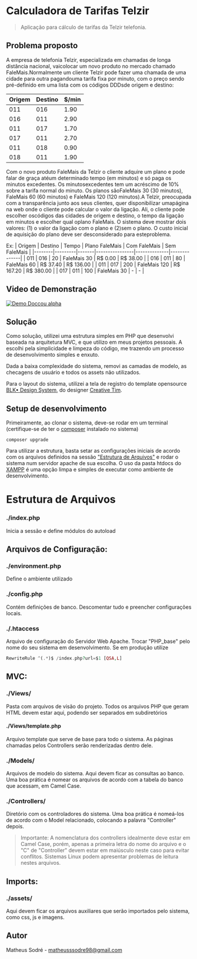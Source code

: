 # Calculadora de Tarifas Telzir
> Aplicação para cálculo de tarifas da Telzir telefonia.


## Problema proposto

A empresa de telefonia Telzir, especializada em chamadas de longa distância nacional, vaicolocar um novo produto no mercado chamado FaleMais.Normalmente um cliente Telzir pode fazer uma chamada de uma cidade para outra pagandouma tarifa fixa por minuto, com o preço sendo pré-definido em uma lista com os códigos DDDsde origem e destino:

| Origem | Destino | $/min |
|--------|---------|-------|
| 011    | 016     | 1.90  |
| 016    | 011     | 2.90  |
| 011    | 017     | 1.70  |
| 017    | 011     | 2.70  |
| 011    | 018     | 0.90  |
| 018    | 011     | 1.90  |

Com o novo produto FaleMais da Telzir o cliente adquire um plano e pode falar de graça atéum determinado tempo (em minutos) e só paga os minutos excedentes. Os minutosexcedentes tem um acréscimo de 10% sobre a tarifa normal do minuto. Os planos sãoFaleMais 30 (30 minutos), FaleMais 60 (60 minutos) e FaleMais 120 (120 minutos).A Telzir, preocupada com a transparência junto aos seus clientes, quer disponibilizar umapágina na web onde o cliente pode calcular o valor da ligação. Ali, o cliente pode escolher oscódigos das cidades de origem e destino, o tempo da ligação em minutos e escolher qual oplano FaleMais. O sistema deve mostrar dois valores: (1) o valor da ligação com o plano e (2)sem o plano. O custo inicial de aquisição do plano deve ser desconsiderado para esteproblema.

Ex:
| Origem | Destino | Tempo | Plano FaleMais | Com FaleMais | Sem FaleMais |
|--------|---------|-------|----------------|--------------|--------------|
| 011    | 016     | 20    | FaleMais 30    | R$ 0.00      | R$ 38.00     |
| 016    | 011     | 80    | FaleMais 60    | R$ 37.40     | R$ 136.00    |
| 011    | 017     | 200   | FaleMais 120   | R$ 167.20    | R$ 380.00    |
| 017    | 011     | 100   | FaleMais 30    | -            | -            |

## Video de Demonstração


[![Demo Doccou alpha](https://j.gifs.com/36EO04.gif)](https://www.youtube.com/watch?v=ofUTIRHcjc4)



## Solução

Como solução, utilizei uma estrutura simples em PHP que desenvolvi baseada na arquitetura MVC, e que utilizo em meus projetos pessoais. A escolhi pela simplicidade e limpeza do código, me trazendo um processo de desenvolvimento simples e enxuto.

Dada a baixa complexidade do sistema, removi as camadas de modelo, as checagens de usuário e todos os assets não utilizados.

Para o layout do sistema, utilizei a tela de registro do template opensource [BLK• Design System](https://www.creative-tim.com/product/blk-design-system), do designer [Creative Tim](https://www.creative-tim.com/).


## Setup de desenvolvimento

Primeiramente, ao clonar o sistema, deve-se rodar em um terminal (certifique-se de ter o [composer](https://getcomposer.org/) instalado no sistema)
```
composer upgrade
```

Para utilizar a estrutura, basta setar as configurações iniciais de acordo com os arquivos definidos na sessão ["Estrutura de Arquivos"](#estrutura-de-arquivos) e rodar o sistema num servidor apache de sua escolha.
O uso da pasta htdocs do [XAMPP](https://www.apachefriends.org/pt_br/index.html) é uma opção limpa e simples de executar como ambiente de desenvolvimento.

# Estrutura de Arquivos

### ./index.php

Inicia a sessão e define módulos do autoload

## Arquivos de Configuração:

### ./environment.php

Define o ambiente utilizado

### ./config.php

Contém definições de banco. Descomentar tudo e preencher configurações locais.

### ./.htaccess

Arquivo de configuração do Servidor Web Apache. Trocar "PHP_base" pelo nome do seu sistema em desenvolvimento. Se em produção utilize
``` PHP
RewriteRule ^(.*)$ /index.php?url=$1 [QSA,L]
```

## MVC:

### ./Views/

Pasta com arquivos de visão do projeto. Todos os arquivos PHP que geram HTML devem estar aqui, podendo ser separados em subdiretórios

#### ./Views/template.php

Arquivo template que serve de base para todo o sistema. As páginas chamadas pelos Controllers serão renderizadas dentro dele.

### ./Models/

Arquivos de modelo do sistema. Aqui devem ficar as consultas ao banco. Uma boa prática é nomear os arquivos de acordo com a tabela do banco que acessam, em Camel Case.

### ./Controllers/

Diretório com os controladores do sistema. Uma boa prática é nomeá-los de acordo com o Model relacionado, colocando a palavra "Controller" depois.
> Importante: A nomenclatura dos controllers idealmente deve estar em Camel Case, porém, apenas a primeira letra do nome do arquivo e o "C" de "Controller" devem estar em maiúsculo neste caso para evitar conflitos. Sistemas Linux podem apresentar problemas de leitura nestes arquivos.

## Imports:

### ./assets/

Aqui devem ficar os arquivos auxiliares que serão importados pelo sistema, como css, js e imagens.

## Autor

Matheus Sodré - matheusssodre98@gmail.com
